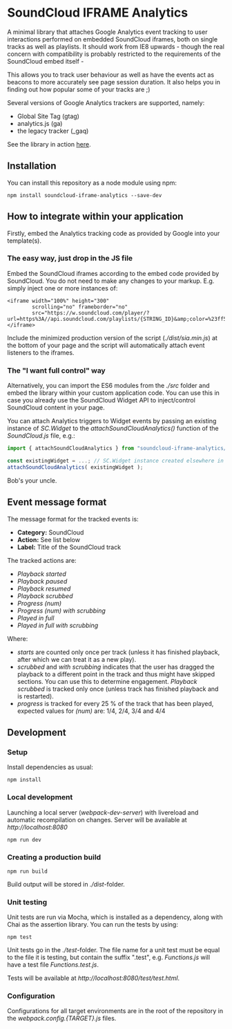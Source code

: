 SoundCloud IFRAME Analytics
===========================

A minimal library that attaches Google Analytics event tracking to user interactions
performed on embedded SoundCloud iframes, both on single tracks as well as playlists. It should
work from IE8 upwards - though the real concern with compatibility is probably restricted to the
requirements of the SoundCloud embed itself -

This allows you to track user behaviour as well as have the events act as beacons to
more accurately see page session duration. It also helps you in finding out how popular
some of your tracks are ;)

Several versions of Google Analytics trackers are supported, namely:

* Global Site Tag (gtag)
* analytics.js (ga)
* the legacy tracker (_gaq)

See the library in action [here](http://rawgit.com/igorski/soundcloud-iframe-analytics/master/dist/index.html).

## Installation

You can install this repository as a node module using npm:

    npm install soundcloud-iframe-analytics --save-dev

## How to integrate within your application

Firstly, embed the Analytics tracking code as provided by Google into your template(s).

### The easy way, just drop in the JS file

Embed the SoundCloud iframes according to the embed code provided by SoundCloud. You do not need to make
any changes to your markup. E.g. simply inject one or more instances of:

    <iframe width="100%" height="300"
            scrolling="no" frameborder="no"
            src="https://w.soundcloud.com/player/?url=https%3A//api.soundcloud.com/playlists/{STRING_ID}&amp;color=%23ff5500&amp;auto_play=false&amp;hide_related=false&amp;show_comments=true&amp;show_user=true&amp;show_reposts=false&amp;show_teaser=true">
    </iframe>

Include the minimized production version of the script (_./dist/sia.min.js_) at the bottom of your page
and the script will automatically attach event listeners to the iframes.

### The "I want full control" way

Alternatively, you can import the ES6 modules from the _./src_ folder and embed the library
within your custom application code. You can use this in case you already use the SoundCloud Widget
API to inject/control SoundCloud content in your page.

You can attach Analytics triggers to Widget events by passing an existing instance of _SC.Widget_ to
the _attachSoundCloudAnalytics()_ function of the _SoundCloud.js_ file, e.g.:

```JavaScript
import { attachSoundCloudAnalytics } from "soundcloud-iframe-analytics/src/third_party/soundcloud";

const existingWidget = ...; // SC.Widget instance created elsewhere in your application
attachSoundCloudAnalytics( existingWidget );
```

Bob's your uncle.

## Event message format

The message format for the tracked events is:

 * **Category:** SoundCloud
 * **Action:** See list below
 * **Label:** Title of the SoundCloud track

The tracked actions are:

 * _Playback started_
 * _Playback paused_
 * _Playback resumed_
 * _Playback scrubbed_
 * _Progress (num)_
 * _Progress (num) with scrubbing_
 * _Played in full_
 * _Played in full with scrubbing_

Where:

* _starts_ are counted only once per track (unless it has finished playback, after which we can treat
it as a new play).
* _scrubbed_ and _with scrubbing_ indicates that the user has dragged the playback to a different point in the track and thus
might have skipped sections. You can use this to determine engagement. _Playback scrubbed_ is tracked only
once (unless track has finished playback and is restarted).
* _progress_ is tracked for every 25 % of the track that has been played, expected values for _(num)_ are: 1/4, 2/4, 3/4 and 4/4

## Development

### Setup

Install dependencies as usual:

    npm install

### Local development

Launching a local server (_webpack-dev-server_) with livereload and
automatic recompilation on changes. Server will be available at
_http://localhost:8080_

    npm run dev

### Creating a production build

    npm run build

Build output will be stored in _./dist_-folder.

### Unit testing

Unit tests are run via Mocha, which is installed as a dependency, along
with Chai as the assertion library. You can run the tests by using:

    npm test

Unit tests go in the _./test_-folder. The file name for a unit test must
be equal to the file it is testing, but contain the suffix ".test",
e.g. _Functions.js_ will have a test file _Functions.test.js_.

Tests will be available at _http://localhost:8080/test/test.html_.

### Configuration

Configurations for all target environments are in the root of the
repository in the _webpack.config.{TARGET}.js_ files.
